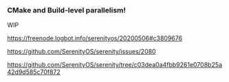 ### CMake and Build-level parallelism!

WIP

https://freenode.logbot.info/serenityos/20200506#c3809676

https://github.com/SerenityOS/serenity/issues/2080

https://github.com/SerenityOS/serenity/tree/c03dea0a4fbb9261e0708b25a42d9d585c70f872

